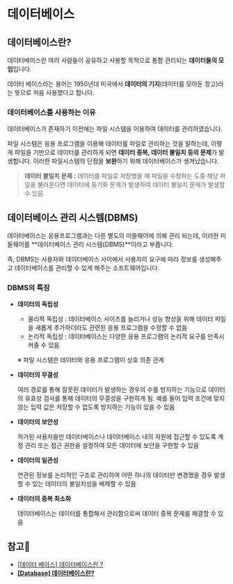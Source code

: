 # 데이터베이스


## 데이터베이스란?

 데이터베이스란 여러 사람들이 공유하고 사용할 목적으로 통합 관리되는 **데이터들의 모임**입니다. 

 데이터 베이스라는 용어는 1950년대 미국에서 **데이터의 기지**(데이터를 모아둔 창고)라는 뜻으로 처음 사용했다고 합니다.

### 데이터베이스를 사용하는 이유

 데이터베이스가 존재하기 이전에는 파일 시스템을 이용하여 데이터를 관리하였습니다. 

 파일 시스템은 응용 프로그램을 이용해 데이터를 파일로 관리하는 것을 말하는데, 이렇게 파일을 기반으로 데이터를 관리하게 되면 **데이터 중복, 데이터 불일치 등의 문제**가 발생합니다. 이러한 파일시스템의 단점을 **보완**하기 위해 데이터베이스가 생겨났습니다. 

> **데이터 불일치 문제 :** 데이터를 파일로 저장했을 때 파일을 수정하는 도중 해당 파일을 불러온다면 데이터에 동기화 문제가 발생하여 데이터 불일치 문제가 발생할 수 있음.
> 

## 데이터베이스 관리 시스템(DBMS)

 데이터베이스는 응용프로그램과는 다른 별도의 미들웨어에 의해 관리 되는데, 이러한 미들웨어를 **데이터베이스 관리 시스템(DBMS)**이라고 부릅니다.

 즉, DBMS는 사용자와 데이터베이스 사이에서 사용자의 요구에 따라 정보를 생성해주고 데이터베이스를 관리할 수 있게 해주는 소프트웨어입니다.

### DBMS의 특징

- **데이터의 독립성**
    - 물리적 독립성 : 데이터베이스 사이즈를 늘리거나 성능 향상을 위해 데이터 파일을 새롭게 추가하더라도 관련된 응용 프로그램을 수정할 수 없음
    - 논리적 독립성 : 데이터베이스는 다양한 응용 프로그램의 논리적 요구를 만족시켜줄 수 있음
    
    ※ 파일 시스템은 데이터와 응용 프로그램이 상호 의존 관계
    
- **데이터의 무결성**
    
     여러 경로를 통해 잘못된 데이터가 발생하는 경우의 수를 방지하는 기능으로 데이터의 유효성 검사를 통해 데이터의 무결성을 구현하게 됨. 예를 들어 입력 조건에 맞지 않는 입력 값은 저장할 수 없도록 방지하는 기능이 있을 수 있음
    
- **데이터의 보안성**
    
     허가된 사용자들만 데이터베이스나 데이터베이스 내의 자원에 접근할 수 있도록 계정 관리 또는 접근 권한을 설정하여 모든 데이터에 보안을 구현할 수 있음
    
- **데이터의 일관성**
    
     연관된 정보를 논리적인 구조로 관리하여 어떤 하나의 데이터만 변경했을 경우 발생할 수 있는 데이터의 불일치성을 배제할 수 있음
    
- **데이터의 중복 최소화**
    
     데이터베이스는 데이터를 통합해서 관리함으로써 데이터 중복 문제를 해결할 수 있음
    

## 참고🔗

- [[데이터 베이스] 데이터베이스란 ?](https://noahlogs.tistory.com/36)
- **[[Database] 데이터베이스란?](https://velog.io/@dnjscksdn98/Database-%EB%8D%B0%EC%9D%B4%ED%84%B0%EB%B2%A0%EC%9D%B4%EC%8A%A4%EB%9E%80)**
